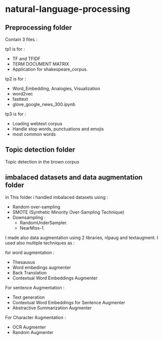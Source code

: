 # natural-language-processing

## Preprocessing folder 

Contain 3 files :

tp1 is for :

 * TF and TFIDF 
 * TERM DOCUMENT MATRIX
 * Application for shakespeare_corpus.

tp2 is for :

 * Word_Embedding,  Analogies, Visualization
 * word2vec
 * fasttext
 * glove_google_news_300.ipynb

tp3 is for :

 * Loading webtext corpus
 * Handle stop words, punctuations and emojis
 * most common words
 
 ## Topic detection folder 

  Topic detection in the brown corpus

 ## imbalaced datasets and data augmentation folder
 
  in This folder i handled imbalaced datasets using :  
  
   * Random over-sampling
   * SMOTE (Synthetic Minority Over-Sampling Technique) 
   * Downsampling :
     - RandomUnderSampler.
     - NearMiss-1.
     
  I made also data augmentation using 2 libraries, nlpaug and textaugment. I used also multiple techniques as :
  
  for word augmentation :
  
   * Thesausus
   * Word embedings augmenter
   * Back Translation
   * Contextual Word Embeddings Augmenter
   
  For sentence Augmentation :
  
   * Text generation
   * Contextual Word Embeddings for Sentence Augmenter
   * Abstractive Summarization Augmenter
   
  For Character Augmentation :
  
   * OCR Augmenter
   * Random Augmenter
 
  
  
   
